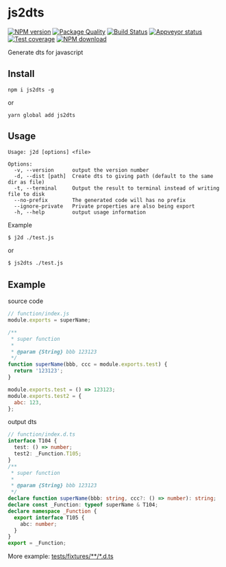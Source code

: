 # js2dts

[![NPM version][npm-image]][npm-url]
[![Package Quality](http://npm.packagequality.com/shield/js2dts.svg)](http://packagequality.com/#?package=js2dts)
[![Build Status][travis-image]][travis-url]
[![Appveyor status][appveyor-image]][appveyor-url]
[![Test coverage][codecov-image]][codecov-url]
[![NPM download][download-image]][download-url]

[npm-image]: https://img.shields.io/npm/v/js2dts.svg?style=flat-square
[npm-url]: https://npmjs.org/package/js2dts
[travis-url]: https://travis-ci.org/whxaxes/js2dts
[travis-image]: http://img.shields.io/travis/whxaxes/js2dts.svg
[appveyor-url]: https://ci.appveyor.com/project/whxaxes/js2dts/branch/master
[appveyor-image]: https://ci.appveyor.com/api/projects/status/github/whxaxes/js2dts?branch=master&svg=true
[codecov-image]: https://codecov.io/gh/whxaxes/js2dts/branch/master/graph/badge.svg
[codecov-url]: https://codecov.io/gh/whxaxes/js2dts
[download-image]: https://img.shields.io/npm/dm/js2dts.svg?style=flat-square
[download-url]: https://npmjs.org/package/js2dts

Generate dts for javascript

## Install

```
npm i js2dts -g
```

or

```
yarn global add js2dts
```

## Usage

```
Usage: j2d [options] <file>

Options:
  -v, --version      output the version number
  -d, --dist [path]  Create dts to giving path (default to the same dir as file)
  -t, --terminal     Output the result to terminal instead of writing file to disk
  --no-prefix        The generated code will has no prefix
  --ignore-private   Private properties are also being export
  -h, --help         output usage information
```

Example

```bash
$ j2d ./test.js
```

or

```bash
$ js2dts ./test.js
```

## Example

source code

```js
// function/index.js
module.exports = superName;

/**
 * super function
 *
 * @param {String} bbb 123123
 */
function superName(bbb, ccc = module.exports.test) {
  return '123123';
}

module.exports.test = () => 123123;
module.exports.test2 = {
  abc: 123,
};
```

output dts

```typescript
// function/index.d.ts
interface T104 {
  test: () => number;
  test2: _Function.T105;
}
/**
 * super function
 *
 * @param {String} bbb 123123
 */
declare function superName(bbb: string, ccc?: () => number): string;
declare const _Function: typeof superName & T104;
declare namespace _Function {
  export interface T105 {
    abc: number;
  }
}
export = _Function;
```

More example: [tests/fixtures/**/*.d.ts](https://github.com/whxaxes/js2dts/tree/master/tests/fixtures)

